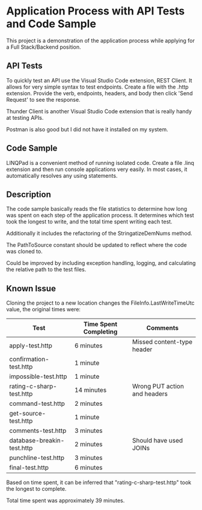 # Application Process with API Tests and Code Sample

This project is a demonstration of the application process while applying for a Full Stack/Backend position.

## API Tests

To quickly test an API use the Visual Studio Code extension, REST Client. It allows for very simple syntax to test endpoints. Create a file with the .http extension. Provide the verb, endpoints, headers, and body then click 'Send Request' to see the response.

Thunder Client is another Visual Studio Code extension that is really handy at testing APIs. 

Postman is also good but I did not have it installed on my system.

## Code Sample

LINQPad is a convenient method of running isolated code. Create a file .linq extension and then run console applications very easily. In most cases, it automatically resolves any using statements.

## Description

The code sample basically reads the file statistics to determine how long was spent on each step of the application process. It determines which test took the longest to write, and the total time spent writing each test.

Additionally it includes the refactoring of the StringatizeDemNums method.

The PathToSource constant should be updated to reflect where the code was cloned to. 

Could be improved by including exception handling, logging, and calculating the relative path to the test files. 

## Known Issue

Cloning the project to a new location changes the FileInfo.LastWriteTimeUtc value, the original times were:

| Test                       | Time Spent Completing | Comments                     |
|----------------------------|-----------------------|------------------------------|
| apply-test.http            | 6 minutes             | Missed content-type header   |
| confirmation-test.http     | 1 minute              |                              |
| impossible-test.http       | 1 minute              |                              |
| rating-c-sharp-test.http   | 14 minutes            | Wrong PUT action and headers |
| command-test.http          | 2 minutes             |                              |
| get-source-test.http       | 1 minute              |                              |
| comments-test.http         | 3 minutes             |                              |
| database-breakin-test.http | 2 minutes             | Should have used JOINs       |
| punchline-test.http        | 3 minutes             |                              |
| final-test.http            | 6 minutes             |                              |

Based on time spent, it can be inferred that "rating-c-sharp-test.http" took the longest to complete.

Total time spent was approximately 39 minutes.